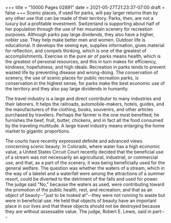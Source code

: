 +++
title = "10000 Pages 02891"
date = 2021-05-27T21:23:37-07:00
draft = false
+++
Scenic places, if used for parks, will pay larger returns than by any other use that can be made of their territory. Parks, then, are not a luxury but a profitable investment. Switzerland is supporting about half of her population through the use of her mountain scenery for recreation purposes. Although parks pay large dividends, they also have a higher, nobler use. They help make better men and women. Outdoor life is educational. It develops the seeing eye, supplies information, gives material for reflection, and compels thinking, which is one of the greatest of accomplishments. Exercise in the pure air of parks means health, which is the greatest of personal resources, and this in turn makes for efficiency, kindness, hopefulness, and high ideals. Recreation in parks tends to prevent wasted life by preventing disease and wrong-doing. The conservation of scenery, the use of scenic places for public recreation parks, is conservation in the highest sense, for parks make the best economic use of the territory and they also pay large dividends in humanity.

The travel industry is a large and direct contributor to many industries and their laborers. It helps the railroads, automobile-makers, hotels, guides, and the manufacturers of the clothing, books, souvenirs, and other articles purchased by travelers. Perhaps the farmer is the one most benefited; he furnishes the beef, fruit, butter, chickens, and in fact all the food consumed by the traveling multitude. A large travel industry means enlarging the home market to gigantic proportions.

The courts have recently expressed definite and advanced views concerning scenic beauty. In Colorado, where water has a high economic value, a United States Circuit Court recently decided that the beneficial use of a stream was not necessarily an agricultural, industrial, or commercial use, and that, as a part of the scenery, it was being beneficially used for the general welfare. The question was whether the waters of a stream, which in the way of a lakelet and a waterfall were among the attractions of a summer resort, could be diverted to the detriment of the falls and used for power. The judge said "No," because the waters as used, were contributing toward the promotion of the public health, rest, and recreation; and that as an object of beauty--"just to be looked at"--they were not running to waste but were in beneficial use. He held that objects of beauty have an important place in our lives and that these objects should not be destroyed because they are without assessable value. The judge, Robert E. Lewis, said in part:--
